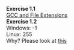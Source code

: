 **Exercise 1.1**  
[GCC and File Extensions](http://labor-liber.org/en/gnu-linux/development/extensions)  
**Exercise 1.2**  
Windows: -1  
Linux: 255  
Why? Please look at [this](http://www.tldp.org/LDP/abs/html/exitcodes.html)  
